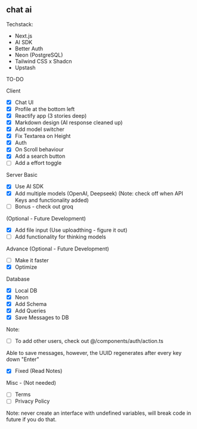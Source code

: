## chat ai

Techstack:

- Next.js
- AI SDK
- Better Auth
- Neon (PostgreSQL)
- Tailwind CSS x Shadcn
- Upstash

TO-DO

Client

- [x] Chat UI
- [x] Profile at the bottom left
- [x] Reactify app (3 stories deep)
- [x] Markdown design (AI response cleaned up)
- [x] Add model switcher
- [x] Fix Textarea on Height
- [x] Auth
- [x] On Scroll behaviour
- [x] Add a search button
- [ ] Add a effort toggle

Server
Basic

- [x] Use AI SDK
- [x] Add multiple models (OpenAI, Deepseek) (Note: check off when API Keys and functionality added)
- [ ] Bonus - check out groq

(Optional - Future Development)

- [x] Add file input (Use uploadthing - figure it out)
- [ ] Add functionality for thinking models

Advance (Optional - Future Development)

- [ ] Make it faster
- [x] Optimize

Database

- [x] Local DB
- [x] Neon
- [x] Add Schema
- [x] Add Queries
- [x] Save Messages to DB

Note:

- [ ] To add other users, check out @/components/auth/action.ts

Able to save messages, however, the UUID regenerates after every key down "Enter"

- [x] Fixed (Read Notes)

Misc - (Not needed)

- [ ] Terms
- [ ] Privacy Policy

Note: never create an interface with undefined variables, will break code in future if you do that.
